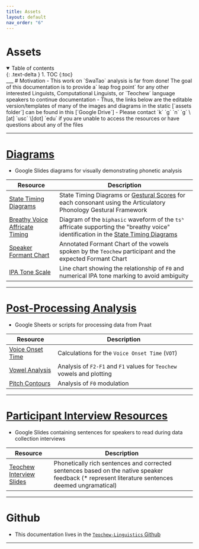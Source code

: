 ```yaml
---
title: Assets
layout: default
nav_order: "6"
---
```

# Assets

<details open markdown="block">
  <summary>
    Table of contents
  </summary>
  {: .text-delta }
1. TOC
{:toc}
</details>
___
# Motivation
- This work on `SwaTao` analysis is far from done! The goal of this documentation is to provide a` leap frog point` for any other interested Linguists, Computational Linguists, or `Teochew` language speakers to continue documentation
- Thus, the links below are the editable version/templates of many of the images and diagrams in the static [`assets folder`] can be found in this [`Google Drive`]
	- Please contact `k` `g` `n` `g` \[at] `usc` \[dot] `edu` if you are unable to access the resources or have questions about any of the files

___
# [Diagrams]
- Google Slides diagrams for visually demonstrating phonetic analysis

| Resource                         | Description                                                                                                                                                                                           |
| -------------------------------- | ----------------------------------------------------------------------------------------------------------------------------------------------------------------------------------------------------- |
| [State Timing Diagrams]          | State Timing Diagrams or [Gestural Scores](https://drive.google.com/file/d/1fs01mKigx-NQEwWwniocR5xV_iTI9Ect/view?usp=sharing) for each consonant using the Articulatory Phonology Gestural Framework |
| [Breathy Voice Affricate Timing] | Diagram of the `biphasic` waveform of the `tsʰ` affricate supporting the "breathy voice" identification in the [State Timing Diagrams]                                                                |
| [Speaker Formant Chart]          | Annotated Formant Chart of the vowels spoken by the `Teochew` participant and the expected Formant Chart                                                                                              |
| [IPA Tone Scale]                 | Line chart showing the relationship of `F0` and numerical IPA tone marking to avoid ambiguity                                                                                                         |

___
# [Post-Processing Analysis]
- Google Sheets or scripts for processing data from Praat

| Resource           | Description                                                           |
| ------------------ | --------------------------------------------------------------------- |
| [Voice Onset Time] | Calculations for the `Voice Onset Time` (`VOT`)                       |
| [Vowel Analysis]   | Analysis of `F2-F1` and `F1` values for `Teochew` vowels and plotting |
| [Pitch Contours]   | Analysis of `F0` modulation                                           |

___
# [Participant Interview Resources]
- Google Slides containing sentences for speakers to read during data collection interviews

| Resource                   | Description                                                                                                                                      |
| -------------------------- | ------------------------------------------------------------------------------------------------------------------------------------------------ |
| [Teochew Interview Slides] | Phonetically rich sentences and corrected sentences based on the native speaker feedback (\* represent literature sentences deemed ungramatical) |

____
# Github
- This documentation lives in the [`Teochew-Linguistics` Github](https://github.com/Ky-Ng/Teochew-Linguistics)

___
[^1]: 

[`assets folder`]: https://github.com/Ky-Ng/Teochew-Linguistics/tree/main/assets
[`Google Drive`]: https://drive.google.com/drive/folders/1-wA1EbHkh2PiEfL01qffEHt0L6Kzb-px?usp=share_link

[Diagrams]: https://drive.google.com/drive/folders/16e3oA5CWiT6AGxMR-KuG4Bqd_gJ7bRUw?usp=share_link
[State Timing Diagrams]: https://docs.google.com/presentation/d/1AdT1tAAmpuqjQYkMh3bXlL6NfPFoWN546HD8KYc7UMU/edit?usp=sharing
[Breathy Voice Affricate Timing]: https://docs.google.com/presentation/d/1VGO2bveb4MciZLGLtulTafoIUZU0o6nfi05fOmuMjLw/edit?usp=share_link
[IPA Tone Scale]: https://docs.google.com/presentation/d/1xrUlvOb-6cT5FFXeRYokzRBiHU0cSOqvTi5Z_vqf9mQ/edit?usp=share_link
[Speaker Formant Chart]: https://docs.google.com/presentation/d/1DuNjJku1DgTcw7QXlUeubabP269_JhKJsg9TX7ThqRc/edit?usp=sharing

[Post-Processing Analysis]: https://drive.google.com/drive/folders/1cHOa2QCZpWL7sSVWr0C94wnkLTN0GZZb?usp=share_link
[Voice Onset Time]: https://docs.google.com/spreadsheets/d/1U3t46aunopstttYJykbbXZauk0Lw4AHyjfNOd6r69FU/edit?usp=sharing
[Vowel Analysis]: https://docs.google.com/spreadsheets/d/1SBrY-ppHsbNZI3TebgLAMFTI17bCMWZs3TNbXjdJkU0/edit?usp=share_link
[Pitch Contours]: https://docs.google.com/spreadsheets/d/1VdTf1nObQcwvPlKxvQEcg2_dxJ3hqD_kFHtUZL66jMw/edit?usp=share_link

[Participant Interview Resources]: https://drive.google.com/drive/folders/1lIdRrB37w9fJDkNkV_5j52UaS-lNVfyl?usp=share_link
[Teochew Interview Slides]: https://docs.google.com/presentation/d/1iEcQ3bh8AS0pMngBPP7LDmcubYDOhypmHnMr9amdBA0/edit?usp=share_link
